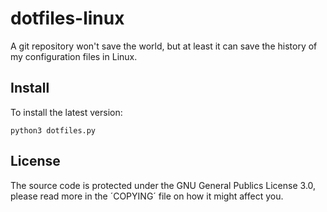 # dotfiles-linux

A git repository won't save the world, but at least it can save the history of
my configuration files in Linux.

## Install
To install the latest version:
```
python3 dotfiles.py
```

## License
The source code is protected under the GNU General Publics License 3.0, please
read more in the ´COPYING´ file on how it might affect you.

